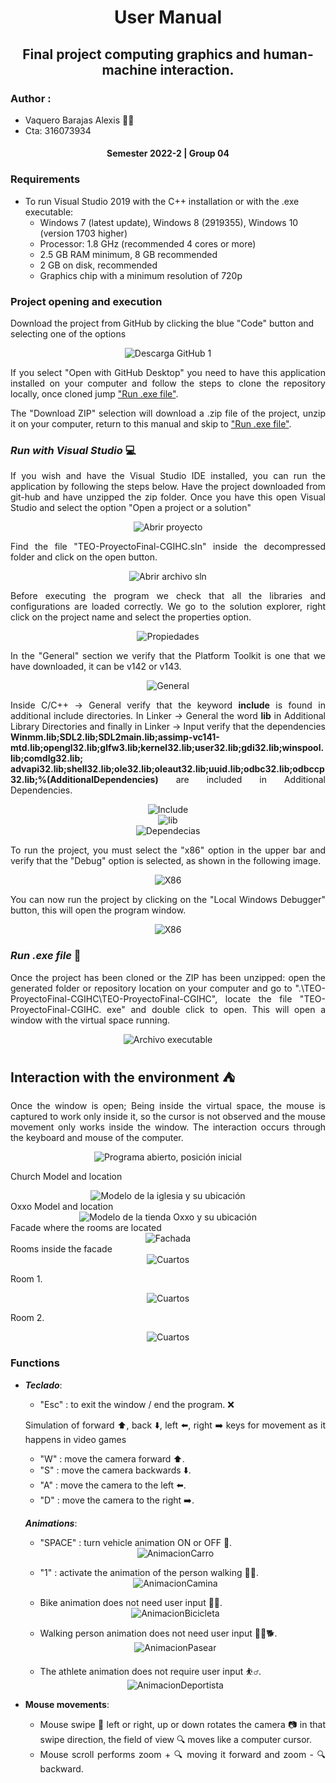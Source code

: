 <div align="center">

# **User Manual** 

## Final project computing graphics and human-machine interaction. 

<div align="justify">

### **Author** :
 - Vaquero Barajas Alexis 🐱‍👤
 - Cta: 316073934
</div>
  
#### **Semester 2022-2 | Group 04**
</div>

### **Requirements**

* To run Visual Studio 2019 with the C++ installation or with the .exe executable:
  - Windows 7 (latest update), Windows 8 (2919355), Windows 10 (version 1703 higher)
  - Processor: 1.8 GHz (recommended 4 cores or more)
  - 2.5 GB RAM minimum, 8 GB recommended
  - 2 GB on disk, recommended
  - Graphics chip with a minimum resolution of 720p

### **Project opening and execution**

Download the project from GitHub by clicking the blue "Code" button and selecting one of the options
<div align="Center">
    <img src="img/Captura1.JPG" alt="Descarga GitHub 1" ></img>
<div align="justify">
 
If you select "Open with GitHub Desktop" you need to have this application installed on your computer and follow the steps to clone the repository locally, once
cloned jump ["Run .exe file"](#item1).

The "Download ZIP" selection will download a .zip file of the project, unzip it on your computer, return to this manual and skip to ["Run .exe file"](#item1).

 ### ***Run with Visual Studio*** 💻
 
If you wish and have the Visual Studio IDE installed, you can run the application by following the steps below.
Have the project downloaded from git-hub and have unzipped the zip folder. Once you have this open Visual Studio and select the option "Open a project or a solution"
 
 <div align="Center">
  <img src="img/Captura3.jpg" alt="Abrir proyecto"></img>
<div align="justify">
 
 Find the file "TEO-ProyectoFinal-CGIHC.sln" inside the decompressed folder and click on the open button. 

  <div align="Center">
  <img src="img/Captura4.jpg" alt="Abrir archivo sln"></img>
<div align="justify">
 
Before executing the program we check that all the libraries and configurations are loaded correctly. We go to the solution explorer, right click on the project name and select the properties option.
 
<div align="Center">
  <img src="img/Captura5.jpg" alt="Propiedades"></img>
<div align="justify">
 
 In the "General" section we verify that the Platform Toolkit is one that we have downloaded, it can be v142 or v143.
 
 <div align="Center">
  <img src="img/Captura6.jpg" alt="General"></img>
<div align="justify">
 
Inside C/C++ -> General verify that the keyword **include** is found in additional include directories. In Linker -> General the word **lib** in Additional Library Directories and finally in Linker -> Input verify that the dependencies **Winmm.lib;SDL2.lib;SDL2main.lib;assimp-vc141-mtd.lib;opengl32.lib;glfw3.lib;kernel32.lib;user32.lib;gdi32.lib;winspool.lib;comdlg32.lib; advapi32.lib;shell32.lib;ole32.lib;oleaut32.lib;uuid.lib;odbc32.lib;odbccp32.lib;%(AdditionalDependencies)** are included in Additional Dependencies.
 
 <div align="Center">
  <img src="img/Captura7.jpg" alt="Include"></img>
<div align="justify">
 
 <div align="Center">
  <img src="img/Captura8.jpg" alt="lib"></img>
<div align="justify">
 
 <div align="Center">
  <img src="img/Captura9.jpg" alt="Dependecias"></img>
<div align="justify">
 
 To run the project, you must select the "x86" option in the upper bar and verify that the "Debug" option is selected, as shown in the following image.
 
 <div align="Center">
  <img src="img/Captura10.jpg" alt="X86"></img>
<div align="justify">
 
 You can now run the project by clicking on the "Local Windows Debugger" button, this will open the program window.
 
  <div align="Center">
  <img src="img/Captura11.jpg" alt="X86"></img>
<div align="justify">
 
 <a name="item1"></a>

 ### ***Run .exe file*** 🚀

Once the project has been cloned or the ZIP has been unzipped: open the generated folder or repository location on your computer and go to ".\TEO-ProyectoFinal-CGIHC\TEO-ProyectoFinal-CGIHC", locate the file "TEO-ProyectoFinal-CGIHC. exe" and double click to open. This will open a window with the virtual space running.

<div align="Center">
  <img src="img/Captura2.jpg" alt="Archivo executable"></img>
<div align="justify">
 
## **Interaction with the environment** ⛺️

Once the window is open; Being inside the virtual space, the mouse is captured to work only inside it, so the cursor is not observed and the mouse movement only works inside the window. The interaction occurs through the keyboard and mouse of the computer.
<div align="Center">
<img src="img/Captura18.jpg" alt="Programa abierto, posición inicial"></img>
<div align="justify">

 Church Model and location
 <div align="Center">
<img src="img/Captura19.jpg" alt="Modelo de la iglesia y su ubicación"></img>
<div align="justify">
 Oxxo Model and location
 <div align="Center">
<img src="img/Captura20.jpg" alt="Modelo de la tienda Oxxo y su ubicación"><img>
<div align="justify">
Facade where the rooms are located
<div align="Center">
<img src="img/Captura23.jpg" alt="Fachada"></img>
<div align="justify">
Rooms inside the facade
<div align="Center">
<img src="img/Captura24.jpg" alt="Cuartos"></img>
<div align="justify">

Room 1.
<div align="Center">
<img src="img/Captura21.jpeg" alt="Cuartos"></img>
<div align="justify">

Room 2.
<div align="Center">
<img src="img/Captura22.jpeg" alt="Cuartos"></img>
<div align="justify">

### **Functions**
* ***Teclado***:
    * "Esc" : to exit the window / end the program. ❌

     Simulation of forward ⬆️, back ⬇️, left ⬅️, right ➡️ keys for movement as it happens in video games
     * "W" : move the camera forward ⬆️.
     * "S" : move the camera backwards ⬇️.
     * "A" : move the camera to the left ⬅️.
     * "D" : move the camera to the right ➡️.

 
    ***Animations***:
 
    * "SPACE" : turn vehicle animation ON or OFF 🚗.
    <div align="Center">
      <img src="img/Captura12.jpg" alt="AnimacionCarro"></img>
    <div align="justify">
     
    * "1"     : activate the animation of the person walking 🚶‍♂️. 
     
    <div align="Center">
      <img src="img/Captura13.jpg" alt="AnimacionCamina"></img>
    <div align="justify">
     
    * Bike animation does not need user input 🚴‍♂️.
     
    <div align="Center">
      <img src="img/Captura15.jpg" alt="AnimacionBicicleta"></img>
    <div align="justify">
     
    * Walking person animation does not need user input 🚶‍♀️🐕.
     
    <div align="Center">
      <img src="img/Captura16.jpg" alt="AnimacionPasear"></img>
    <div align="justify">
     
    * The athlete animation does not require user input ⛹️‍♂️.
     
    <div align="Center">
      <img src="img/Captura17.jpg" alt="AnimacionDeportista"></img>
    <div align="justify">
    
* **Mouse movements**:
    * Mouse swipe 🔁 left or right, up or down rotates the camera 📷 in that swipe direction, the field of view 🔍 moves like a computer cursor.
     * Mouse scroll performs zoom + 🔍 moving it forward and zoom - 🔍 backward. 
